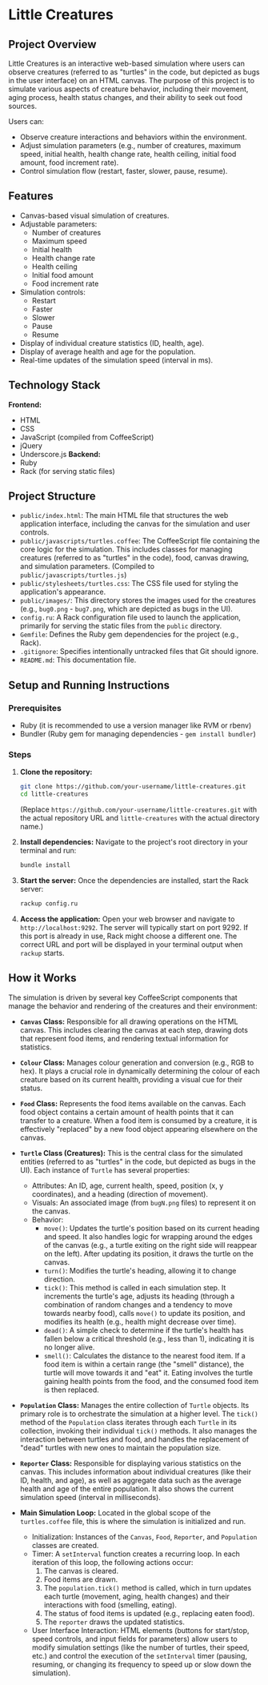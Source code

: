 # Little Creatures

## Project Overview
Little Creatures is an interactive web-based simulation where users can observe creatures (referred to as "turtles" in the code, but depicted as bugs in the user interface) on an HTML canvas. The purpose of this project is to simulate various aspects of creature behavior, including their movement, aging process, health status changes, and their ability to seek out food sources.

Users can:
- Observe creature interactions and behaviors within the environment.
- Adjust simulation parameters (e.g., number of creatures, maximum speed, initial health, health change rate, health ceiling, initial food amount, food increment rate).
- Control simulation flow (restart, faster, slower, pause, resume).

## Features
- Canvas-based visual simulation of creatures.
- Adjustable parameters:
    - Number of creatures
    - Maximum speed
    - Initial health
    - Health change rate
    - Health ceiling
    - Initial food amount
    - Food increment rate
- Simulation controls:
    - Restart
    - Faster
    - Slower
    - Pause
    - Resume
- Display of individual creature statistics (ID, health, age).
- Display of average health and age for the population.
- Real-time updates of the simulation speed (interval in ms).

## Technology Stack
**Frontend:**
- HTML
- CSS
- JavaScript (compiled from CoffeeScript)
- jQuery
- Underscore.js
**Backend:**
- Ruby
- Rack (for serving static files)

## Project Structure
- `public/index.html`: The main HTML file that structures the web application interface, including the canvas for the simulation and user controls.
- `public/javascripts/turtles.coffee`: The CoffeeScript file containing the core logic for the simulation. This includes classes for managing creatures (referred to as "turtles" in the code), food, canvas drawing, and simulation parameters. (Compiled to `public/javascripts/turtles.js`)
- `public/stylesheets/turtles.css`: The CSS file used for styling the application's appearance.
- `public/images/`: This directory stores the images used for the creatures (e.g., `bug0.png` - `bug7.png`, which are depicted as bugs in the UI).
- `config.ru`: A Rack configuration file used to launch the application, primarily for serving the static files from the `public` directory.
- `Gemfile`: Defines the Ruby gem dependencies for the project (e.g., Rack).
- `.gitignore`: Specifies intentionally untracked files that Git should ignore.
- `README.md`: This documentation file.

## Setup and Running Instructions

### Prerequisites
- Ruby (it is recommended to use a version manager like RVM or rbenv)
- Bundler (Ruby gem for managing dependencies - `gem install bundler`)

### Steps
1.  **Clone the repository:**
    ```bash
    git clone https://github.com/your-username/little-creatures.git
    cd little-creatures
    ```
    (Replace `https://github.com/your-username/little-creatures.git` with the actual repository URL and `little-creatures` with the actual directory name.)

2.  **Install dependencies:**
    Navigate to the project's root directory in your terminal and run:
    ```bash
    bundle install
    ```

3.  **Start the server:**
    Once the dependencies are installed, start the Rack server:
    ```bash
    rackup config.ru
    ```

4.  **Access the application:**
    Open your web browser and navigate to `http://localhost:9292`.
    The server will typically start on port 9292. If this port is already in use, Rack might choose a different one. The correct URL and port will be displayed in your terminal output when `rackup` starts.

## How it Works
The simulation is driven by several key CoffeeScript components that manage the behavior and rendering of the creatures and their environment:

-   **`Canvas` Class:** Responsible for all drawing operations on the HTML canvas. This includes clearing the canvas at each step, drawing dots that represent food items, and rendering textual information for statistics.

-   **`Colour` Class:** Manages colour generation and conversion (e.g., RGB to hex). It plays a crucial role in dynamically determining the colour of each creature based on its current health, providing a visual cue for their status.

-   **`Food` Class:** Represents the food items available on the canvas. Each food object contains a certain amount of health points that it can transfer to a creature. When a food item is consumed by a creature, it is effectively "replaced" by a new food object appearing elsewhere on the canvas.

-   **`Turtle` Class (Creatures):** This is the central class for the simulated entities (referred to as "turtles" in the code, but depicted as bugs in the UI). Each instance of `Turtle` has several properties:
    -   Attributes: An ID, age, current health, speed, position (x, y coordinates), and a heading (direction of movement).
    -   Visuals: An associated image (from `bugN.png` files) to represent it on the canvas.
    -   Behavior:
        -   `move()`: Updates the turtle's position based on its current heading and speed. It also handles logic for wrapping around the edges of the canvas (e.g., a turtle exiting on the right side will reappear on the left). After updating its position, it draws the turtle on the canvas.
        -   `turn()`: Modifies the turtle's heading, allowing it to change direction.
        -   `tick()`: This method is called in each simulation step. It increments the turtle's age, adjusts its heading (through a combination of random changes and a tendency to move towards nearby food), calls `move()` to update its position, and modifies its health (e.g., health might decrease over time).
        -   `dead()`: A simple check to determine if the turtle's health has fallen below a critical threshold (e.g., less than 1), indicating it is no longer alive.
        -   `smell()`: Calculates the distance to the nearest food item. If a food item is within a certain range (the "smell" distance), the turtle will move towards it and "eat" it. Eating involves the turtle gaining health points from the food, and the consumed food item is then replaced.

-   **`Population` Class:** Manages the entire collection of `Turtle` objects. Its primary role is to orchestrate the simulation at a higher level. The `tick()` method of the `Population` class iterates through each `Turtle` in its collection, invoking their individual `tick()` methods. It also manages the interaction between turtles and food, and handles the replacement of "dead" turtles with new ones to maintain the population size.

-   **`Reporter` Class:** Responsible for displaying various statistics on the canvas. This includes information about individual creatures (like their ID, health, and age), as well as aggregate data such as the average health and age of the entire population. It also shows the current simulation speed (interval in milliseconds).

-   **Main Simulation Loop:** Located in the global scope of the `turtles.coffee` file, this is where the simulation is initialized and run.
    -   Initialization: Instances of the `Canvas`, `Food`, `Reporter`, and `Population` classes are created.
    -   Timer: A `setInterval` function creates a recurring loop. In each iteration of this loop, the following actions occur:
        1.  The canvas is cleared.
        2.  Food items are drawn.
        3.  The `population.tick()` method is called, which in turn updates each turtle (movement, aging, health changes) and their interactions with food (smelling, eating).
        4.  The status of food items is updated (e.g., replacing eaten food).
        5.  The `reporter` draws the updated statistics.
    -   User Interface Interaction: HTML elements (buttons for start/stop, speed controls, and input fields for parameters) allow users to modify simulation settings (like the number of turtles, their speed, etc.) and control the execution of the `setInterval` timer (pausing, resuming, or changing its frequency to speed up or slow down the simulation).

